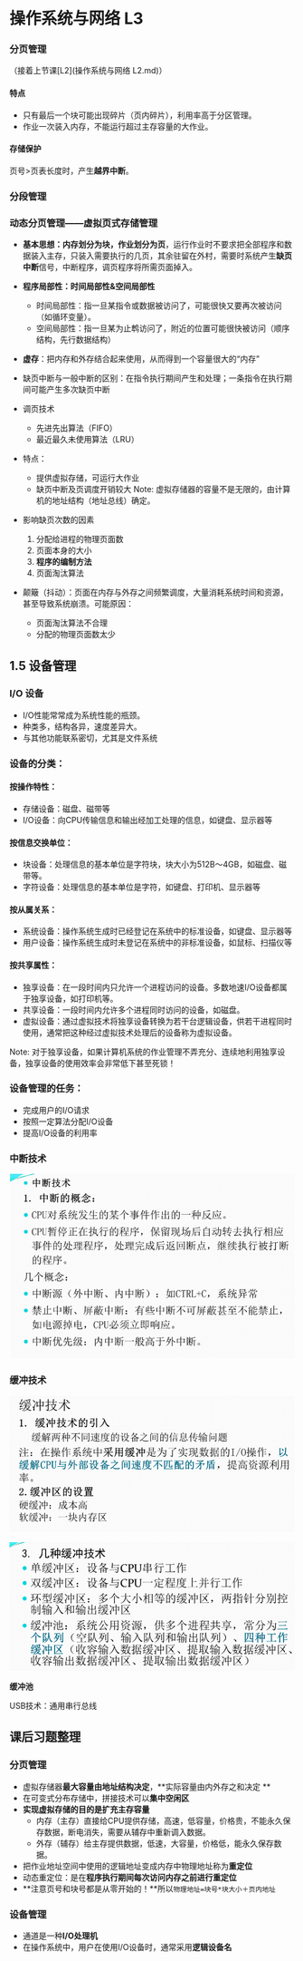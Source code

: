 # 操作系统与网络 L3

### 分页管理

（接着上节课[L2](操作系统与网络 L2.md)）

#### 特点

- 只有最后一个块可能出现碎片（页内碎片），利用率高于分区管理。
- 作业一次装入内存，不能运行超过主存容量的大作业。

#### 存储保护

页号>页表长度时，产生**越界中断**。

### 分段管理

### 动态分页管理——虚拟页式存储管理

- **基本思想：内存划分为块，作业划分为页**，运行作业时不要求把全部程序和数据装入主存，只装入需要执行的几页，其余驻留在外村，需要时系统产生**缺页中断**信号，中断程序，调页程序将所需页面掉入。
- **程序局部性：时间局部性&空间局部性**
	- 时间局部性：指一旦某指令或数据被访问了，可能很快又要再次被访问（如循环变量）。
	- 空间局部性：指一旦某为止鹎访问了，附近的位置可能很快被访问（顺序结构，先行数据结构）
- **虚存**：把内存和外存结合起来使用，从而得到一个容量很大的“内存”

- 缺页中断与一般中断的区别：在指令执行期间产生和处理；一条指令在执行期间可能产生多次缺页中断
- 调页技术
	- 先进先出算法（FIFO）
	- 最近最久未使用算法（LRU）

- 特点：
	- 提供虚拟存储，可运行大作业
	- 缺页中断及页调度开销较大
	Note: 虚拟存储器的容量不是无限的，由计算机的地址结构（地址总线）确定。

- 影响缺页次数的因素
	1. 分配给进程的物理页面数
	2. 页面本身的大小
	3. **程序的编制方法**
	4. 页面淘汰算法

- 颠簸（抖动）：页面在内存与外存之间频繁调度，大量消耗系统时间和资源，甚至导致系统崩溃。可能原因：
	- 页面淘汰算法不合理
	- 分配的物理页面数太少


## 1.5 设备管理

### I/O 设备
- I/O性能常常成为系统性能的瓶颈。
- 种类多，结构各异，速度差异大。
- 与其他功能联系密切，尤其是文件系统

### 设备的分类：

#### 按操作特性：

- 存储设备：磁盘、磁带等
- I/O设备：向CPU传输信息和输出经加工处理的信息，如键盘、显示器等

#### 按信息交换单位：

- 块设备：处理信息的基本单位是字符块，块大小为512B～4GB，如磁盘、磁带等。
- 字符设备：处理信息的基本单位是字符，如键盘、打印机、显示器等

#### 按从属关系：

- 系统设备：操作系统生成时已经登记在系统中的标准设备，如键盘、显示器等
- 用户设备：操作系统生成时未登记在系统中的非标准设备，如鼠标、扫描仪等

#### 按共享属性：

- 独享设备：在一段时间内只允许一个进程访问的设备。多数地速I/O设备都属于独享设备，如打印机等。
- 共享设备：一段时间内允许多个进程同时访问的设备，如磁盘。
- 虚拟设备：通过虚拟技术将独享设备转换为若干台逻辑设备，供若干进程同时使用，通常把这种经过虚拟技术处理后的设备称为虚拟设备。

Note: 对于独享设备，如果计算机系统的作业管理不弄充分、连续地利用独享设备，独享设备的使用效率会非常低下甚至死锁！

### 设备管理的任务：

- 完成用户的I/O请求
- 按照一定算法分配I/O设备
- 提高I/O设备的利用率

### 中断技术

![](pictures/L3_1.png)

### 缓冲技术

![](pictures/L3_2.png)

![](pictures/L3_3.png)

**缓冲池**

USB技术：通用串行总线



## 课后习题整理

### 分页管理

- 虚拟存储器**最大容量由地址结构决定**，**实际容量由内外存之和决定 
**
- 在可变式分布存储中，拼接技术可以**集中空闲区**
- **实现虚拟存储的目的是扩充主存容量**
	- 内存（主存）直接给CPU提供存储，高速，低容量，价格贵，不能永久保存数据，断电消失，需要从辅存中重新调入数据。
	- 外存（辅存）给主存提供数据，低速，大容量，价格低，能永久保存数据。
- 把作业地址空间中使用的逻辑地址变成内存中物理地址称为**重定位**
- 动态重定位：是在**程序执行期间每次访问内存之前进行重定位**
- **注意页号和块号都是从零开始的！**所以`物理地址=块号*块大小＋页内地址`


### 设备管理

- 通道是一种**I/O处理机**
- 在操作系统中，用户在使用I/O设备时，通常采用**逻辑设备名**
